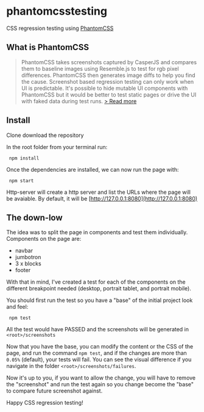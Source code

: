 # phantomcsstesting

CSS regression testing using [PhantomCSS](https://github.com/Huddle/PhantomCSS)

## What is PhantomCSS

> PhantomCSS takes screenshots captured by CasperJS and compares them to baseline images using Resemble.js to test for rgb pixel differences. PhantomCSS then generates image diffs to help you find the cause.
> Screenshot based regression testing can only work when UI is predictable. It's possible to hide mutable UI components with PhantomCSS but it would be better to test static pages or drive the UI with faked data during test runs. [> Read more](https://github.com/Huddle/PhantomCSS#what)

## Install

Clone download the repository

In the root folder from your terminal run:
```
 npm install
```

Once the dependencies are installed, we can now run the page with:
```
 npm start
```
Http-server will create a http server and list the URLs where the page will be avaiable. By default, it will be [http://127.0.0.1:8080](http://127.0.0.1:8080)

## The down-low

The idea was to split the page in components and test them individually. Components on the page are:
* navbar
* jumbotron
* 3 x blocks
* footer

With that in mind, I've created a test for each of the components on the different breakpoint needed (desktop, portrait tablet, and portrait mobile). 

You should first run the test so you have a "base" of the initial project look and feel:

```
 npm test
```

All the test would have PASSED and the screenshots will be generated in `<root>/screenshots`

Now that you have the base, you can modify the content or the CSS of the page, and run the command `npm test`, and if the changes are more than `0.05%` (default), your tests will fail. You can see the visual difference if you navigate in the folder `<root>/screenshots/failures`.

Now it's up to you, if you want to allow the change, you will have to remove the "screenshot" and run the test again so you change become the "base" to compare future screenshot against.

Happy CSS regression testing!

